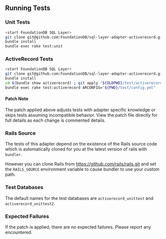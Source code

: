 ## Running Tests

### Unit Tests

```sh
<start FoundationDB SQL Layer>
git clone git@github.com:FoundationDB/sql-layer-adapter-activerecord.git
bundle install
bundle exec rake test:unit
```

### ActiveRecord Tests

```sh
<start FoundationDB SQL Layer>
git clone git@github.com:FoundationDB/sql-layer-adapter-activerecord.git
bundle install
cd $(bundle show activerecord) ; git apply "${OLDPWD}/test/activerecord_3_test_changes.patch" ; cd -
bundle exec rake test:activerecord ARCONFIG="${PWD}/test/config.yml"
```

#### Patch Note

The patch applied above adjusts tests with adapter specific knowledge or
skips tests assuming incompatible behavior. View the patch file directly
for full details as each change is commented details.


### Rails Source

The tests of this adapter depend on the existence of the Rails source
code which is automatically cloned for you at the latest version of
rails with `bundler`.

However you can clone Rails from https://github.com/rails/rails.git and
set the `RAILS_SOURCE` environment variable to cause bundler to use 
your custom path.


### Test Databases

The default names for the test databases are `activerecord_unittest` and
`activerecord_unittest2`. 


### Expected Failures

If the patch is applied, there are no expected failures. Please report any
encountered.

